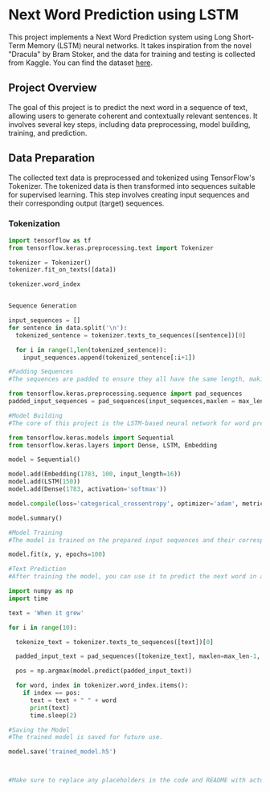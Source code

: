 # Next Word Prediction using LSTM

This project implements a Next Word Prediction system using Long Short-Term Memory (LSTM) neural networks. It takes inspiration from the novel "Dracula" by Bram Stoker, and the data for training and testing is collected from Kaggle. You can find the dataset [here](https://www.kaggle.com/datasets/shivamshinde123/dracula-by-bram-stoker).

## Project Overview

The goal of this project is to predict the next word in a sequence of text, allowing users to generate coherent and contextually relevant sentences. It involves several key steps, including data preprocessing, model building, training, and prediction.

## Data Preparation

The collected text data is preprocessed and tokenized using TensorFlow's Tokenizer. The tokenized data is then transformed into sequences suitable for supervised learning. This step involves creating input sequences and their corresponding output (target) sequences.

### Tokenization

```python
import tensorflow as tf
from tensorflow.keras.preprocessing.text import Tokenizer

tokenizer = Tokenizer()
tokenizer.fit_on_texts([data])

tokenizer.word_index


Sequence Generation

input_sequences = []
for sentence in data.split('\n'):
  tokenized_sentence = tokenizer.texts_to_sequences([sentence])[0]

  for i in range(1,len(tokenized_sentence)):
    input_sequences.append(tokenized_sentence[:i+1])

#Padding Sequences
#The sequences are padded to ensure they all have the same length, making them suitable for model input.

from tensorflow.keras.preprocessing.sequence import pad_sequences
padded_input_sequences = pad_sequences(input_sequences,maxlen = max_len,padding='pre')

#Model Building
#The core of this project is the LSTM-based neural network for word prediction. The model architecture includes an embedding layer, LSTM layer, and a dense output layer.

from tensorflow.keras.models import Sequential
from tensorflow.keras.layers import Dense, LSTM, Embedding

model = Sequential()

model.add(Embedding(1783, 100, input_length=16))
model.add(LSTM(150))
model.add(Dense(1783, activation='softmax'))

model.compile(loss='categorical_crossentropy', optimizer='adam', metrics=['accuracy'])

model.summary()

#Model Training
#The model is trained on the prepared input sequences and their corresponding one-hot encoded output sequences.

model.fit(x, y, epochs=100)

#Text Prediction
#After training the model, you can use it to predict the next word in a given input text. Here's an example:

import numpy as np
import time

text = 'When it grew'

for i in range(10):

  tokenize_text = tokenizer.texts_to_sequences([text])[0]

  padded_input_text = pad_sequences([tokenize_text], maxlen=max_len-1, padding='pre')

  pos = np.argmax(model.predict(padded_input_text))

  for word, index in tokenizer.word_index.items():
    if index == pos:
      text = text + " " + word
      print(text)
      time.sleep(2)

#Saving the Model
#The trained model is saved for future use.

model.save('trained_model.h5')



#Make sure to replace any placeholders in the code and README with actual information specific to your project.

